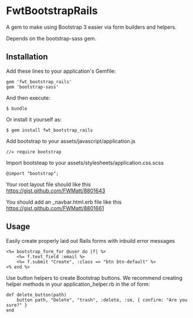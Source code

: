 # FwtBootstrapRails

A gem to make using Bootstrap 3 easier via form builders and helpers.

Depends on the bootstrap-sass gem.

## Installation

Add these lines to your application's Gemfile:

    gem 'fwt_bootstrap_rails'
    gem 'bootstrap-sass'

And then execute:

    $ bundle

Or install it yourself as:

    $ gem install fwt_bootstrap_rails

Add bootstrap to your assets/javascript/application.js

    //= require bootstrap
    
Import bootsteap to your assets/stylesheets/application.css.scss

    @import "bootstrap";
    
Your root layout file should like this https://gist.github.com/FWMatt/8801643

You should add an _navbar.html.erb file like this https://gist.github.com/FWMatt/8801661

## Usage

Easily create properly laid out Rails forms with inbuild error messages
```
<%= bootstrap_form_for @user do |f| %>
    <%= f.text_field :email %>
    <%= f.submit "Create", :class => "btn btn-default" %>    
<% end %>
```

Use button helpers to create Bootstrap buttons. We recommend creating helper methods in your application_helper.rb in the of form:

```
def delete_button(path)
    button path, "Delete", "trash", :delete, :sm, { confirm: "Are you sure?" }
end
```
